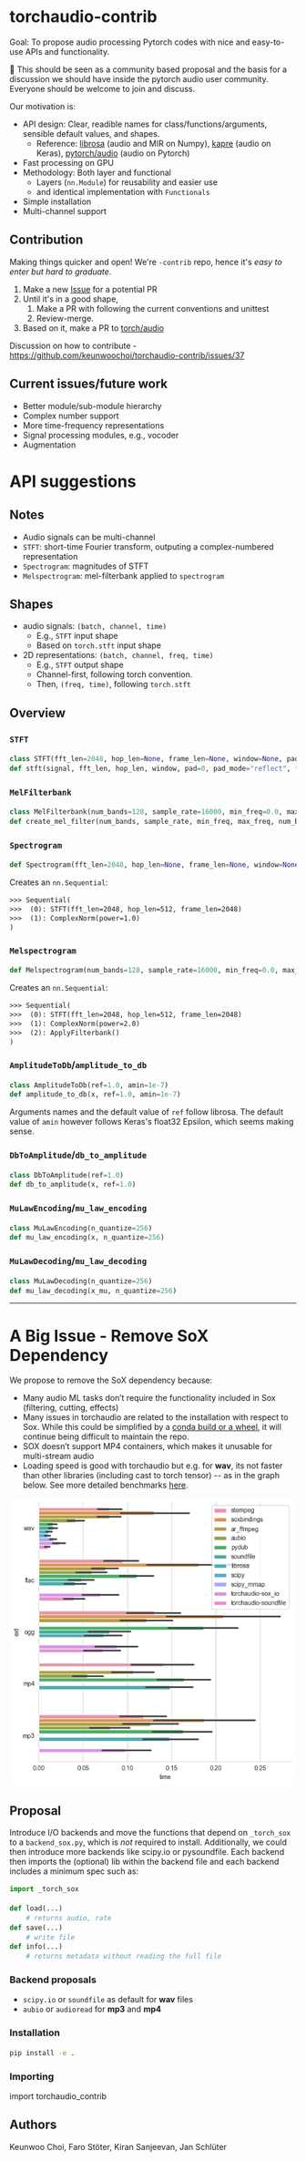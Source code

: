 # torchaudio-contrib

Goal: To propose audio processing Pytorch codes with nice and easy-to-use APIs and functionality.

:open_hands: This should be seen as a community based proposal and the basis for a discussion we should have inside the pytorch audio user community. Everyone should be welcome to join and discuss.

Our motivation is:

  - API design: Clear, readible names for class/functions/arguments, sensible default values, and shapes.
      - Reference: [librosa](http://librosa.github.io/librosa/) (audio and MIR on Numpy), [kapre](https://github.com/keunwoochoi/kapre) (audio on Keras), [pytorch/audio](https://github.com/pytorch/audio) (audio on Pytorch)
  - Fast processing on GPU
  - Methodology: Both layer and functional
    - Layers (`nn.Module`) for reusability and easier use
    - and identical implementation with `Functionals`
- Simple installation
- Multi-channel support

## Contribution

Making things quicker and open! We're `-contrib` repo, hence it's *easy to enter but hard to graduate*. 

 1. Make a new [Issue](https://github.com/keunwoochoi/torchaudio-contrib/issues) for a potential PR
 2. Until it's in a good shape,
    1. Make a PR with following the current conventions and unittest
    2. Review-merge.
 3. Based on it, make a PR to [torch/audio](https://github.com/pytorch/audio)  
 
 
 Discussion on how to contribute - https://github.com/keunwoochoi/torchaudio-contrib/issues/37

## Current issues/future work
- Better module/sub-module hierarchy
- Complex number support
- More time-frequency representations
- Signal processing modules, e.g., vocoder
- Augmentation

# API suggestions

## Notes
  * Audio signals can be multi-channel
  * `STFT`: short-time Fourier transform, outputing a complex-numbered representation
  * `Spectrogram`: magnitudes of STFT
  * `Melspectrogram`: mel-filterbank applied to `spectrogram`

## Shapes
  * audio signals: `(batch, channel, time)`
      * E.g., `STFT` input shape
      * Based on `torch.stft` input shape
  * 2D representations: `(batch, channel, freq, time)`
      * E.g., `STFT` output shape
      * Channel-first, following torch convention.
      * Then, `(freq, time)`, following `torch.stft`


## Overview
### `STFT`
```python
class STFT(fft_len=2048, hop_len=None, frame_len=None, window=None, pad=0, pad_mode="reflect", **kwargs)
def stft(signal, fft_len, hop_len, window, pad=0, pad_mode="reflect", **kwargs)
```

### `MelFilterbank`
```python
class MelFilterbank(num_bands=128, sample_rate=16000, min_freq=0.0, max_freq=None, num_bins=1025, htk=False)
def create_mel_filter(num_bands, sample_rate, min_freq, max_freq, num_bins, to_hertz, from_hertz)
```

### `Spectrogram`
```python
def Spectrogram(fft_len=2048, hop_len=None, frame_len=None, window=None, pad=0, pad_mode="reflect", power=1., **kwargs)
```
Creates an `nn.Sequential`:
```
>>> Sequential(
>>>  (0): STFT(fft_len=2048, hop_len=512, frame_len=2048)
>>>  (1): ComplexNorm(power=1.0)
)
```

### `Melspectrogram`
```python
def Melspectrogram(num_bands=128, sample_rate=16000, min_freq=0.0, max_freq=None, num_bins=None, htk=False, mel_filterbank=None, **kwargs)
```
Creates an `nn.Sequential`:
```
>>> Sequential(
>>>  (0): STFT(fft_len=2048, hop_len=512, frame_len=2048)
>>>  (1): ComplexNorm(power=2.0)
>>>  (2): ApplyFilterbank()
)
```

### `AmplitudeToDb`/`amplitude_to_db`
```python
class AmplitudeToDb(ref=1.0, amin=1e-7)
def amplitude_to_db(x, ref=1.0, amin=1e-7)
```
Arguments names and the default value of `ref` follow librosa. The default value of `amin` however follows Keras's float32 Epsilon, which seems making sense.

### `DbToAmplitude`/`db_to_amplitude`
```python
class DbToAmplitude(ref=1.0)
def db_to_amplitude(x, ref=1.0)
```

### `MuLawEncoding`/`mu_law_encoding`
```python
class MuLawEncoding(n_quantize=256)
def mu_law_encoding(x, n_quantize=256)
```

### `MuLawDecoding`/`mu_law_decoding`
```python
class MuLawDecoding(n_quantize=256)
def mu_law_decoding(x_mu, n_quantize=256)
```

----------

# A Big Issue - Remove SoX Dependency

We propose to remove the SoX dependency because:

* Many audio ML tasks don’t require the functionality included in Sox (filtering, cutting, effects)
* Many issues in torchaudio are related to the installation with respect to Sox. While this could be simplified by a [conda build or a wheel](https://github.com/pytorch/builder/issues/279), it will continue being difficult to maintain the repo.
* SOX doesn’t support MP4 containers, which makes it unusable for multi-stream audio
* Loading speed is good with torchaudio but e.g. for __wav__, its not faster than other libraries (including cast to torch tensor) -- as in the graph below. See more detailed benchmarks [here](https://github.com/faroit/python_audio_loading_benchmark).

![](https://raw.githubusercontent.com/faroit/python_audio_loading_benchmark/master/results/benchmark_pytorch.png)

## Proposal

Introduce I/O backends and move the functions that depend on `_torch_sox` to a `backend_sox.py`, which is *not* required to install. Additionally, we could then introduce more backends like scipy.io or pysoundfile. Each backend then imports the (optional) lib within the backend file and each backend includes a minimum spec such as:

```python
import _torch_sox

def load(...)
    # returns audio, rate
def save(...)
    # write file
def info(...)
    # returns metadata without reading the full file  
```

### Backend proposals

* `scipy.io` or `soundfile` as default for __wav__ files
* `aubio` or `audioread` for __mp3__ and __mp4__


### Installation

```bash
pip install -e .
```


### Importing

import torchaudio_contrib


## Authors
Keunwoo Choi, Faro Stöter, Kiran Sanjeevan,  Jan Schlüter

